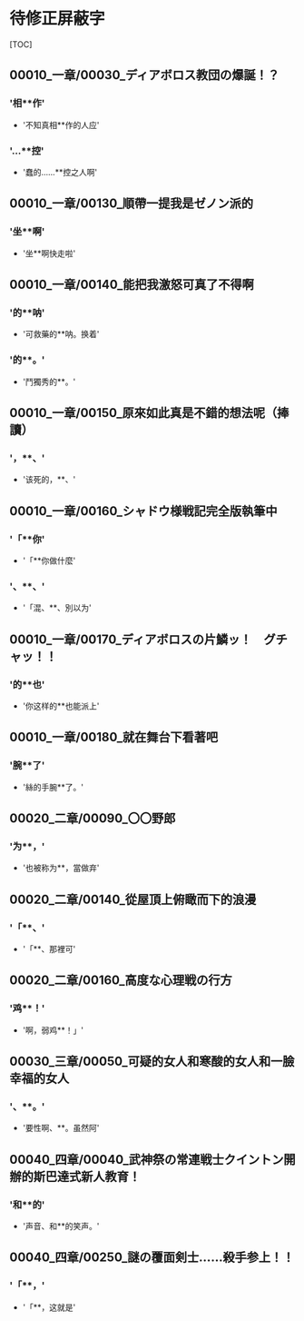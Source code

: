 # 待修正屏蔽字

[TOC]

## 00010_一章/00030_ディアボロス教団の爆誕！？

### '相**作'

- '不知真相**作的人应'

### '…**控'

- '蠢的……**控之人啊'


## 00010_一章/00130_順帶一提我是ゼノン派的

### '坐**啊'

- '坐**啊快走啦'


## 00010_一章/00140_能把我激怒可真了不得啊

### '的**呐'

- '可救藥的**呐。换着'

### '的**。'

- '鬥獨秀的**。'


## 00010_一章/00150_原來如此真是不錯的想法呢（捧讀）

### '，**、'

- '该死的，**、'


## 00010_一章/00160_シャドウ様戦記完全版執筆中

### '「**你'

- '「**你做什麼'

### '、**、'

- '「混、**、別以为'


## 00010_一章/00170_ディアボロスの片鱗ッ！　グチャッ！！

### '的**也'

- '你这样的**也能派上'


## 00010_一章/00180_就在舞台下看著吧

### '腕**了'

- '絲的手腕**了。'


## 00020_二章/00090_〇〇野郎

### '为**，'

- '也被称为**，當做弃'


## 00020_二章/00140_從屋頂上俯瞰而下的浪漫

### '「**、'

- '「**、那裡可'


## 00020_二章/00160_高度な心理戦の行方

### '鸡**！'

- '啊，弱鸡**！」'


## 00030_三章/00050_可疑的女人和寒酸的女人和一臉幸福的女人

### '、**。'

- '要性啊、**。虽然阿'


## 00040_四章/00040_武神祭の常連戦士クイントン開辦的斯巴達式新人教育！

### '和**的'

- '声音、和**的笑声。'


## 00040_四章/00250_謎の覆面剣士……殺手参上！！

### '「**，'

- '「**，这就是'

